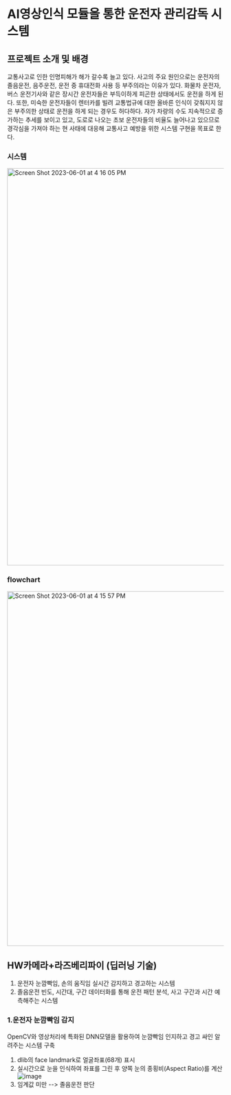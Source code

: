 # AI영상인식 모듈을 통한 운전자 관리감독 시스템

## 프로젝트 소개 및 배경
교통사고로 인한 인명피해가 해가 갈수록 늘고 있다. 사고의 주요 원인으로는 운전자의 졸음운전, 음주운전, 운전 중 휴대전화 사용 등 부주의라는 이유가 있다. 화물차 운전자, 버스 운전기사와 같은 장시간 운전자들은 부득이하게 피곤한 상태에서도 운전을 하게 된다. 또한, 미숙한 운전자들이 렌터카를 빌려 교통법규에 대한 올바른 인식이 갖춰지지 않은 부주의한 상태로 운전을 하게 되는 경우도 허다하다. 자가 차량의 수도 지속적으로 증가하는 추세를 보이고 있고, 도로로 나오는 초보 운전자들의 비율도 늘어나고 있으므로 경각심을 가져야 하는 현 사태에 대응해 교통사고 예방을 위한 시스템 구현을 목표로 한다.

### 시스템
<img width="923" alt="Screen Shot 2023-06-01 at 4 16 05 PM" src="https://github.com/TheHaengwoon/Deeplearning/assets/129641923/81dded25-4b5f-4e1e-a18b-d12a555dd396">

### flowchart
<img width="824" alt="Screen Shot 2023-06-01 at 4 15 57 PM" src="https://github.com/TheHaengwoon/Deeplearning/assets/129641923/9741093e-d026-42ec-b969-54e65288d647">

## HW카메라+라즈베리파이 (딥러닝 기술) 
1. 운전자 눈깜빡임, 손의 움직임 실시간 감지하고 경고하는 시스템
2. 졸음운전 빈도, 시간대, 구간 데이터화를 통해 운전 패턴 분석, 사고 구간과 시간 예측해주는 시스템

### 1.운전자 눈깜빡임 감지
OpenCV와 영상처리에 특화된 DNN모델을 활용하여 눈깜빡임 인지하고 경고 싸인 알려주는 시스템 구축

1. dlib의 face landmark로 얼굴좌표(68개) 표시
2. 실시간으로 눈을 인식하여 좌표를 그린 후 양쪽 눈의 종횡비(Aspect Ratio)를 계산
  ![image](https://github.com/TheHaengwoon/Deeplearning/assets/129641923/b88af483-bf3d-4a96-aed2-722eb04ae128)
3. 임계값 미만 --> 졸음운전 판단



